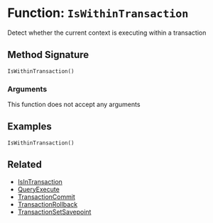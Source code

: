 [comment]: # (Note: This documentation is generated dynamically in the build process.  To modify the contents, change the javadoc on the _invoke method of the BIF class)

# Function: `IsWithinTransaction`

Detect whether the current context is executing within a transaction

## Method Signature

```
IsWithinTransaction()
```

### Arguments

This function does not accept any arguments

## Examples

```
IsWithinTransaction()
```

## Related

  * [IsInTransaction](./IsInTransaction.md)
  * [QueryExecute](./QueryExecute.md)
  * [TransactionCommit](./TransactionCommit.md)
  * [TransactionRollback](./TransactionRollback.md)
  * [TransactionSetSavepoint](./TransactionSetSavepoint.md)
